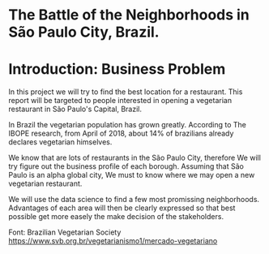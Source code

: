# The Battle of the Neighborhoods in São Paulo City, Brazil.
# Introduction: Business Problem
In this project we will try to find the best location for a restaurant. This report will be targeted to people interested in opening a vegetarian restaurant in São Paulo's Capital, Brazil.

In Brazil the vegetarian population has grown greatly. According to The IBOPE research, from April of 2018, about 14% of brazilians already declares vegetarian himselves.

We know that are lots of restaurants in the São Paulo City, therefore We will try figure out the business profile of each borough. Assuming that São Paulo is an alpha global city, We must to know where we may open a new vegetarian restaurant. 

We will use the data science to find a few most promissing neighborhoods. Advantages of each area will then be clearly expressed so that best possible get more easely the make decision of the stakeholders.

Font: Brazilian Vegetarian Society   https://www.svb.org.br/vegetarianismo1/mercado-vegetariano

